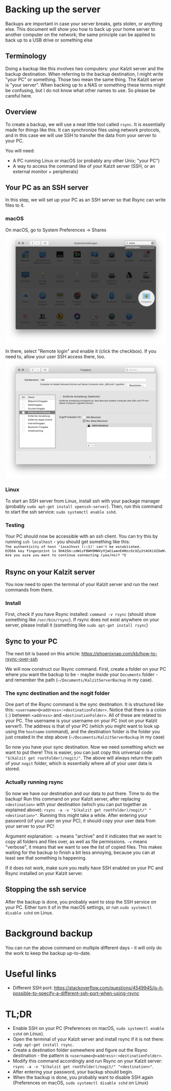# Backing up the server
Backups are important in case your server breaks, gets stolen, or anything else.
This document will show you how to back up your home server to another computer on the network; the same principle can be applied to back up to a USB drive or something else

## Terminology
Doing a backup like this involves two computers: your Kalzit server and the backup destination.
When referring to the backup destination, I might write "your PC" or something. Those two mean the same thing. The Kalzit server is "your server".
When backing up to a NAS or something these terms might be confusing, but I do not know what other names to use. So please be careful here.

## Overview
To create a backup, we will use a neat little tool called `rsync`. It is essentially made for things like this. It can synchronize files using network protocols, and in this case we will use SSH to transfer the data from your server to your PC.

You will need:

* A PC running Linux or macOS (or probably any other Unix; "your PC")
* A way to access the command like of your Kalzit server (SSH, or an external monitor + peripherals)

## Your PC as an SSH server
In this step, we will set up your PC as an SSH server so that Rsync can write files to it.

### macOS
On macOS, go to System Preferences -> Shares
![Screenshot of the preferences app](/docs/images/networkBackup/macShareSettings.png)

In there, select "Remote login" and enable it (click the checkbox). If you need to, allow your user SSH access there, too.
![Shares preference pane](/docs/images/networkBackup/macSshSettings.png)

### Linux
To start an SSH server from Linux, install ssh with your package manager (probably `sudo apt-get install openssh-server`).
Then, run this command to start the ssh service: `sudo systemctl enable sshd`.

### Testing
Your PC should now be accessible with an ssh client. You can try this by running `ssh localhost` - you should get something like this:
![SSH message](/docs/images/networkBackup/sshMessage.png)

## Rsync on your Kalzit server
You now need to open the terminal of your Kalzit server and run the next commands from there.

### Install
First, check if you have Rsync installed: `command -v rsync` (should show something like `/usr/bin/rsync`).
If rsync does not exist anywhere on your server, please install it (something like `sudo apt-get install rsync`)

## Sync to your PC
The next bit is based on this article: https://phoenixnap.com/kb/how-to-rsync-over-ssh

We will now construct our Rsync command. First, create a folder on your PC where you want the backup to be - maybe inside your `Documents` folder - and remember the path (`~/Documents/KalzitServerBackup` in my case).

### The sync destination and the nogit folder
One part of the Rsync command is the sync destination. It is structured like this: `<username>@<address>:<destinationFolder>`. Notice that there is a colon (`:`) between `<address>` and `<destinationFolder>`.
All of these are related to your PC. The username is your username on your PC (not on your Kalzit server!). The address is that of your PC (which you might want to look up using the `hostname` command), and the destination folder is the folder you just created in the step above (`~/Documents/KalzitServerBackup` in my case)

So now you have your sync destination. Now we need something which we want to put there! This is easier, you can just copy this universal code: `"$(kalzit get rootFolder)/nogit/"`.
The above will always return the path of your `nogit` folder, which is essentially where all of your user data is stored.

### Actually running rsync
So now we have our destination and our data to put there. Time to do the backup!
Run this command on your Kalzit server, after replacing `<destination>` with your destination (which you can put together as explained above): `rsync -a -v "$(kalzit get rootFolder)/nogit/" "<destination>"`. Running this might take a while. After entering your password (of your user on your PC), it should copy your user data from your server to your PC!

Argument explanation: `-a` means "archive" and it indicates that we want to copy all folders and files over, as well as file permissions.
`-v` means "verbose", it means that we want to see the list of copied files. This makes waiting for the backup to finish a bit less annoying, because you can at least see that something is happening.

If it does not work, make sure you really have SSH enabled on your PC and Rsync installed on your Kalzit server.

## Stopping the ssh service
After the backup is done, you probably want to stop the SSH service on your PC. Either turn it of in the macOS settings, or run `sudo systemctl disable sshd` on Linux.

# Background backup
You can run the above command on multiple different days - it will only do the work to keep the backup up-to-date.

# Useful links
* Different SSH port: https://stackoverflow.com/questions/4549945/is-it-possible-to-specify-a-different-ssh-port-when-using-rsync

# TL;DR
* Enable SSH on your PC (Preferences on macOS, `sudo systemctl enable sshd` on Linux).
* Open the terminal of your Kalzit server and install rsync if it is not there: `sudp apt-get install rsync`.
* Create a destination folder somewhere and figure out the Rsync destination - the pattern is `<username>@<address>:<destinationFolder>`.
* Modify this command accordingly and run Rsync on your Kalzit server: `rsync -a -v "$(kalzit get rootFolder)/nogit/" "<destination>"`.
* After entering your password, your backup should begin.
* When the backup is done, you probably want to disable SSH again (Preferences on macOS, `sudo systemctl disable sshd` on Linux)